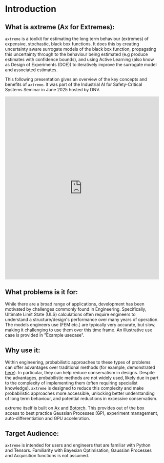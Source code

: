 # Introduction
## What is axtreme (Ax for Extremes):
`axtreme` is a toolkit for estimating the long term behaviour (extremes) of expensive, stochastic, black box functions. It does this by creating uncertainty aware surrogate models of the black box function, propagating this uncertainty through to the behaviour being estimated (e.g produce estimates with confidence bounds), and using Active Learning (also know as Design of Experiments (DOE)) to iteratively improve the surrogate model and associated estimates.

This following presentation gives an overview of the key concepts and benefits of `axtreme`. It was part of the Industrial AI for Safety-Critical Systems Seminar in June 2025 hosted by DNV.

<iframe width="100%" height="600"
        src="https://players.brightcove.net/5836955873001/U0es4DTHP_default/index.html?videoId=6374738718112&autoplay=false"
        title="Bayesian Surrogate Modelling and Optimization of Extreme Response Calculation"
        frameborder="0"
        allow="picture-in-picture"
        allowfullscreen>
</iframe>

## What problems is it for:
While there are a broad range of applications, development has been motivated by challenges commonly found in Engineering. Specifically, Ultimate Limit State (ULS) calculations often require engineers to understand a structure/design's performance over many years of operation. The models engineers use (FEM etc.) are typically very accurate, but slow, making it challenging to use them over this time frame. An illustrative use case is provided in "Example usecase".

## Why use it:
Within engineering, probabilistic approaches to these types of problems can offer advantages over traditional methods (for example, demonstrated [here](https://www.sciencedirect.com/science/article/abs/pii/S0951833920300745)). In particular, they can help reduce conservatism in designs. Despite the advantages, probabilistic methods are not widely used, likely due in part to the complexity of implementing them (often requiring specialist knowledge). `axtreme` is designed to reduce this complexity and make probabilistic approaches more accessible, unlocking better understanding of long term behaviour, and potential reductions in excessive conservatism.

axtreme itself is built on [Ax](https://ax.dev/docs/why-ax.html) and [Botorch](https://botorch.org/docs/introduction). This provides out of the box access to best practice Gaussian Processes (GP), experiment management, auto-differentiation and GPU acceleration.

## Target Audience:
`axtreme` is intended for users and engineers that are familiar with Python and Tensors. Familiarity with Bayesian Optimisation, Gaussian Processes and Acquisition functions is not assumed.
